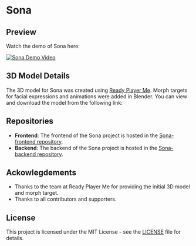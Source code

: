 # Sona

## Preview

Watch the demo of Sona here:

[![Sona Demo Video](https://github.com/MohamedHamdanA/Virtual-Chatbot-Sona/blob/main/Sona%20-%20FRONTEND/public/Screenshot%202024-08-10%20at%2022.29.15.png)](https://github.com/MohamedHamdanA/Virtual-Chatbot-Sona/blob/main/Sona%20-%20FRONTEND/public/3D%20chatbot%20demo720p.mp4)

## 3D Model Details

The 3D model for Sona was created using [Ready Player Me](https://readyplayer.me). Morph targets for facial expressions and animations were added in Blender. You can view and download the model from the following link:

## Repositories

- **Frontend**: The frontend of the Sona project is hosted in the [Sona-frontend repository](https://github.com/MohamedHamdanA/Virtual-Chatbot-Sona/tree/main/Sona%20-%20FRONTEND).
- **Backend**: The backend of the Sona project is hosted in the [Sona-backend repository](https://github.com/MohamedHamdanA/Virtual-Chatbot-Sona/tree/main/Sona%20-%20BACKEND).

## Ackowlegdements

- Thanks to the team at Ready Player Me for providing the initial 3D model and morph target.
- Thanks to all contributors and supporters.

## License

This project is licensed under the MIT License - see the [LICENSE](LICENSE) file for details.

